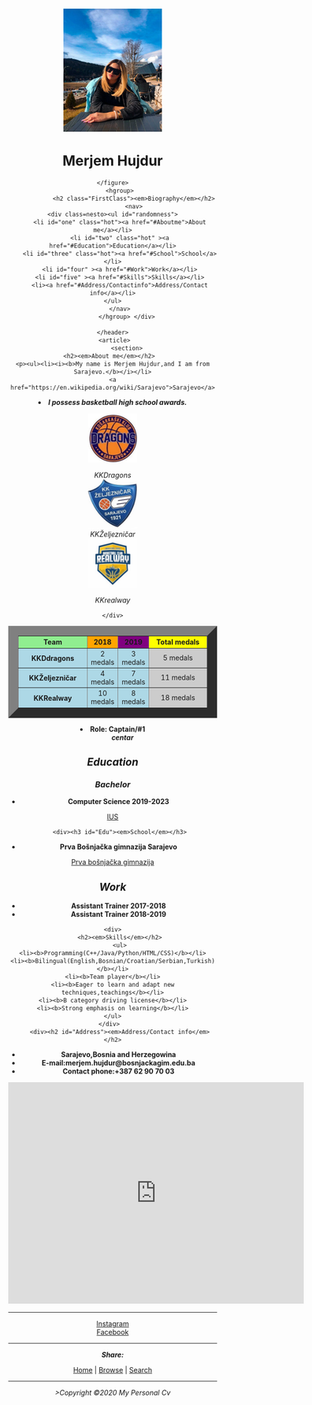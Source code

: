 <!DOCTYPE html>
<html>
<head>
	    <meta charset="UTF-8">
	<title>Merjem Hujdur</title>
	<link rel="stylesheet" type="text/css" href="merjem.css">
</head>
<body>
		<header>
	<figure>
		<p><img src="merjem.jpg"alt="This is my photo" width="200" height="250" align="bottom"><h1 id="FirstId">Merjem Hujdur</h1></p>

	</figure>
		<hgroup>
				<h2 class="FirstClass"><em>Biography</em></h2>
				<nav>
	<div class=nesto><ul id="randomness">
		<li id="one" class="hot"><a href="#Aboutme">About me</a></li>
		<li id="two" class="hot" ><a href="#Education">Education</a></li>
		<li id="three" class="hot"><a href="#School">School</a></li>
		<li id="four" ><a href="#Work">Work</a></li>
		<li id="five" ><a href="#Skills">Skills</a></li>
		<li><a href="#Address/Contactinfo">Address/Contact info</a></li>
	</ul>
		</nav>
			</hgroup> </div>
		
	</header>
		<article>	
			<section>
	<h2><em>About me</em></h2>	
	<p><ul><li><i><b>My name is Merjem Hujdur,and I am from Sarajevo.</b></i></li>
	<a href="https://en.wikipedia.org/wiki/Sarajevo">Sarajevo</a>
<li><b><i>I possess basketball high school awards.</i></b></p></li></ul>
<table border="20" bgcolor="lightblue">
	<tr>
		<th width="150" bgcolor="lightgreen">Team</th>
		<th bgcolor="orange">2018</th>
		<th bgcolor="purple">2019</th>
		<th width="150" bgcolor="yellow">Total medals</th>
	</tr>
	<div>
	<figure>
		<p><img src="dragons.jpg"alt="Club Logo"width="100" height="100"> <figcaption><em>KKDragons</em></figcaption>
	       <img src="zeljeznicar.jpg" alt="Club Logo2"width="100" height="100"><figcaption><em>KKŽeljezničar</em></figcaption>
		   <img src="realway.jpg"alt="Club Logo3" width="100" height="100"></p><figcaption><em>KKrealway</em></figcaption>

    </div>
</figure>
</section>
    <div>
	<tr>
		<th>KKDdragons</th>
		<td>2 medals</td>
		<td>3 medals</td>
		<td bgcolor="#cccccc" align="middle">5 medals</td>
	</tr>
	<tr>
		<th>KKŽeljezničar</th>
		<td>4 medals</td>
		<td>7 medals</td>
		<td bgcolor="#cccccc" align="middle">11 medals</td>
	</tr>
		<th>KKRealway</th>
		<td>10 medals</td>
		<td>8 medals</td>
		<td bgcolor="#cccccc" align="middle">18 medals</td>
</table>
	</div>
	<div>
<dl>
	<p><dt><strong><li>Role: Captain/#1</li></strong></dt>
	<dd><em><strong>centar</strong></em></dd>
	
</dl>
	</div>
		<h2><em>Education</em></h2>
<dt><h3><em>Bachelor</em></h3></dt>
<p class="FirstClass">	<ul><li><b>Computer Science 2019-2023</b></li></ul></p>
	<a href="https://www.ius.edu.ba/">IUS</a>

		<div><h3 id="Edu"><em>School</em></h3>
<p>	<ul>
	<li><b>Prva Bošnjačka gimnazija Sarajevo</b></li>
</ul>
	<a href="https://bosnjackagim.edu.ba">Prva bošnjačka gimnazija</a>
</p>
	</div>
	<div>
			<h2><em>Work</em></h2>
<p> <ul>
	<li><b>Assistant Trainer 2017-2018</b></li> 
	<li><b>Assistant Trainer 2018-2019</b></li>
	</ul>
</div>
</p>

	<div>
		<h2><em>Skills</em></h2>
		<ul>
	<li><b>Programming(C++/Java/Python/HTML/CSS)</b></li>
	<li><b>Bilingual(English,Bosnian/Croatian/Serbian,Turkish)</b></li>
	<li><b>Team player</b></li>
	<li><b>Eager to learn and adapt new techniques,teachings</b></li>
	<li><b>B category driving license</b></li>
	<li><b>Strong emphasis on learning</b></li>
	</ul>
	</div>	
		<div><h2 id="Address"><em>Address/Contact info</em></h2>
<p><ul><li><b>Sarajevo,Bosnia and Herzegowina</b></li>
<li><b>E-mail:merjem.hujdur@bosnjackagim.edu.ba</b></li>
<li><b>Contact phone:+387 62 90 70 03</b></li>
</ul></p>
		</div> 
		<iframe src="https://www.google.com/maps/place/Sarajevo/@43.8936377,18.2429079,11z/data=!3m1!4b1!4m5!3m4!1s0x4758cbb1ed719bd1:0x562ecda6de87b33e!8m2!3d43.8562586!4d18.4130763" width="600" height="450" frameborder="0" style="border:0;" allowfullscreen="" aria-hidden="false" tabindex="0"></iframe>
		<hr>
<section>
<a href="https://www.instagram.com/merjemhujdur/?hl=hr">Instagram</a> <br>
<a href="https://m.facebook.com/merjem.hujdur.5?locale2=bs_BA">Facebook</a><br>
</section>
<section>
		<hr>
	<p><i><b>Share:</b></i>
	
</section>

</article>
<footer>
	<p> <a href="#">Home</a>  | <a href="#">Browse</a> | <a href="#">Search</a></p>
	<hr>
	<p><em>>Copyright &copy;<time>2020</time>
	My Personal Cv</em></p>
	</hr>
</footer>	
</body>
</html>

